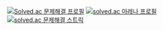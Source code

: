 <!--
**usb9245/usb9245** is a ✨ _special_ ✨ repository because its `README.md` (this file) appears on your GitHub profile.

Here are some ideas to get you started:

- 🔭 I’m currently working on ...
- 🌱 I’m currently learning ...
- 👯 I’m looking to collaborate on ...
- 🤔 I’m looking for help with ...
- 💬 Ask me about ...
- 📫 How to reach me: ...
- 😄 Pronouns: ...
- ⚡ Fun fact: ...
-->

[![Solved.ac 문제해결 프로필](http://mazassumnida.wtf/api/v2/generate_badge?boj=usb9245)](https://solved.ac/profile/usb9245)
[![solved.ac 아레나 프로필](https://solvedac.junah.dev/v1/generate_badge?handle=usb9245)](https://solved.ac/profile/usb9245/arena)
[![solved.ac 문제해결 스트릭](http://mazandi.herokuapp.com/api?handle=usb9245&theme=dark)](https://solved.ac/profile/usb9245)
